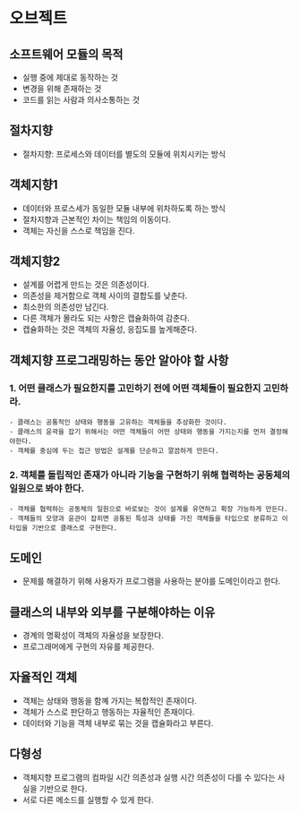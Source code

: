 # 오브젝트

## 소프트웨어 모듈의 목적
- 실행 중에 제대로 동작하는 것
- 변경을 위해 존재하는 것
- 코드를 읽는 사람과 의사소통하는 것

## 절차지향
- 절차지향: 프로세스와 데이터를 별도의 모듈에 위치시키는 방식

## 객체지향1
- 데이터와 프로스세가 동일한 모듈 내부에 위차하도록 하는 방식
- 절차지향과 근본적인 차이는 책임의 이동이다.
- 객체는 자신을 스스로 책임을 진다.

## 객체지향2
- 설계를 어렵게 만드는 것은 의존성이다.
- 의존성을 제거함으로 객체 사이의 결합도를 낮춘다.
- 최소한의 의존성만 남긴다.
- 다른 객체가 몰라도 되는 사항은 캡슐화하여 감춘다.
- 캡슐화하는 것은 객체의 자율성, 응집도를 높게해준다.

## 객체지향 프로그래밍하는 동안 알아야 할 사항
### 1. 어떤 클래스가 필요한지를 고민하기 전에 어떤 객체들이 필요한지 고민하라.
    - 클래스는 공통적인 상태와 행동을 고유하는 객체들을 추상화한 것이다.
    - 클래스의 윤곽을 잡기 위해서는 어떤 객체들이 어떤 상태와 행동을 가지는지를 먼저 결정해야한다.
    - 객체를 중심에 두는 접근 방법은 설계를 단순하고 깔끔하게 만든다.
### 2. 객체를 돌립적인 존재가 아니라 기능을 구현하기 위해 협력하는 공동체의 일원으로 봐야 한다.
    - 객체를 협력하는 공동체의 일원으로 바로보는 것이 설계를 유연하고 확장 가능하게 만든다.
    - 객체들의 모양과 윤관이 잡히면 공통된 특성과 상태를 가진 객체들을 타입으로 분류하고 이 타입을 기반으로 클래스로 구현한다.

## 도메인
- 문제를 해결하기 위해 사용자가 프로그램을 사용하는 분야를 도메인이라고 한다.

## 클래스의 내부와 외부를 구분해야하는 이유
- 경계의 명확성이 객체의 자율성을 보장한다.
- 프로그래머에게 구현의 자유를 제공한다.

## 자율적인 객체
- 객체는 상태와 행동을 함꼐 가지는 복합적인 존재이다.
- 객체가 스스로 판단하고 행동하는 자율적인 존재이다.
- 데이터와 기능을 객체 내부로 묶는 것을 캡슐화라고 부른다.

## 다형성
- 객체지향 프로그램의 컴파일 시간 의존성과 실행 시간 의존성이 다를 수 있다는 사실을 기반으로 한다.
- 서로 다른 메소드를 실행할 수 있게 한다.
